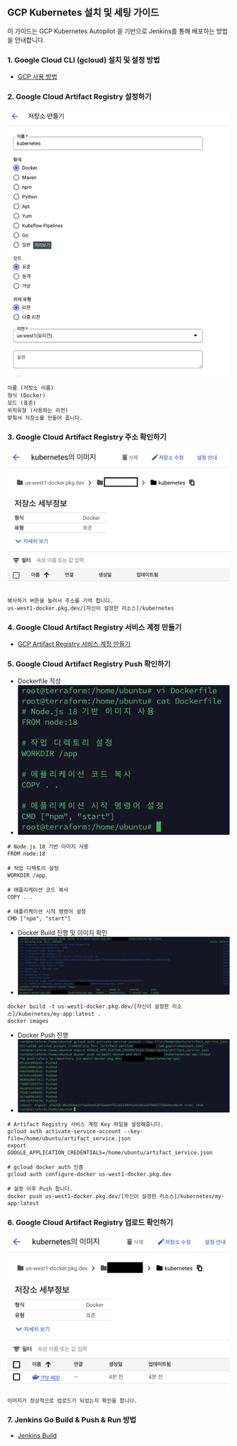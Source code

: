 ## GCP Kubernetes 설치 및 세팅 가이드
이 가이드는 GCP Kubernetes Autopilot 을 기반으로 Jenkins를 통해 배포하는 방법을 안내합니다.

### 1. Google Cloud CLI (gcloud) 설치 및 설정 방법
* [GCP 사용 방법](GoogleCloudStart.md)

### 2. Google Cloud Artifact Registry 설정하기
![Create Repo](./Image/artifact/CreateRepo.png)
```
이름 (저장소 이름)
형식 (Docker)
모드 (표준)
위치유형 (사용하는 리전)
맞춰서 저장소를 만들어 줍니다.
```

### 3. Google Cloud Artifact Registry 주소 확인하기
![Check Repo](./Image/artifact/CheckRepoAddr.png)
```
복사하기 버튼을 눌러서 주소를 기억 합니다.
us-west1-docker.pkg.dev/[자신이 설정한 리소스]/kubernetes
```

### 4. Google Cloud Artifact Registry 서비스 계정 만들기
* [GCP Artifact Registry 서비스 계정 만들기](GoogleArtifactService.md)

### 5. Google Cloud Artifact Registry Push 확인하기
- Dockerfile 작성
- ![DockerFile](./Image/artifact/DockerFile.png)
```
# Node.js 18 기반 이미지 사용
FROM node:18

# 작업 디렉토리 설정
WORKDIR /app

# 애플리케이션 코드 복사
COPY . .

# 애플리케이션 시작 명령어 설정
CMD ["npm", "start"]
```
- Docker Build 진행 및 이미지 확인
- ![Docker Build](./Image/artifact/DockerBuild.png)
```
docker build -t us-west1-docker.pkg.dev/[자신이 설정한 리소스]/kubernetes/my-app:latest .
docker images
```
- Docker Push 진행
- ![Docker Push](./Image/artifact/Push.png)
```
# Artifact Registry 서비스 계정 Key 파일을 설정해줍니다.
gcloud auth activate-service-account --key-file=/home/ubuntu/artifact_service.json
export GOOGLE_APPLICATION_CREDENTIALS=/home/ubuntu/artifact_service.json

# gcloud docker auth 인증
gcloud auth configure-docker us-west1-docker.pkg.dev

# 설정 이후 Push 합니다.
docker push us-west1-docker.pkg.dev/[자신이 설정한 리소스]/kubernetes/my-app:latest
```

### 6. Google Cloud Artifact Registry 업로드 확인하기
![Check Upload Image](./Image/artifact/UploadImage.png)
```
이미지가 정상적으로 업로드가 되었는지 확인을 합니다.
```

### 7. Jenkins Go Build & Push & Run 방법
* [Jenkins Build](Jenkins.md)